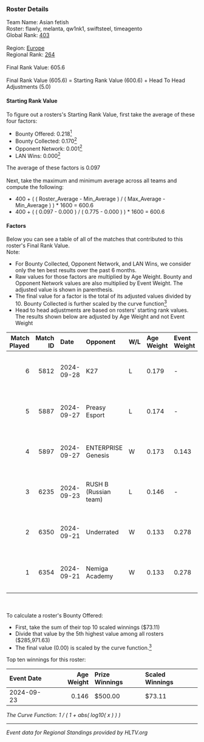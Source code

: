 ### Roster Details<br />
Team Name: Asian fetish<br />
Roster: flawly, melanta, qw1nk1, swiftsteel, timeagento<br />
Global Rank: [403](../../standings_global_2025_02_28.md)<br />
<br />
Region: [Europe]( ../../standings_europe_2025_02_28.md)<br />
Regional Rank: [264]( ../../standings_europe_2025_02_28.md)<br />
<br />
Final Rank Value:  605.6<br />
<br />
Final Rank Value (605.6) = Starting Rank Value (600.6) + Head To Head Adjustments (5.0)<br />

#### Starting Rank Value<br />
To figure out a rosters's Starting Rank Value, first take the average of these four factors:<br />
- Bounty Offered: 0.218[<sup>1</sup>](#table2)
- Bounty Collected: 0.170[<sup>2</sup>](#table1)
- Opponent Network: 0.001[<sup>2</sup>](#table1)
- LAN Wins: 0.000[<sup>2</sup>](#table1)

The average of these factors is 0.097<br />
<br />
Next, take the maximum and minimum average across all teams and compute the following:<br />
- 400 + ( ( Roster_Average - Min_Average ) / ( Max_Average - Min_Average ) ) * 1600 = 600.6
- 400 + ( ( 0.097 - 0.000 ) / ( 0.775 - 0.000 ) ) * 1600 = 600.6


#### Factors<br />
Below you can see a table of all of the matches that contributed to this roster's Final Rank Value.<br />
Note:<br />

- For Bounty Collected, Opponent Network, and LAN Wins, we consider only the ten best results over the past 6 months.
- Raw values for those factors are multiplied by Age Weight. Bounty and Opponent Network values are also multiplied by Event Weight. The adjusted value is shown in parenthesis.
- The final value for a factor is the total of its adjusted values divided by 10. Bounty Collected is further scaled by the curve function[<sup>3</sup>](#curveFunction)
- Head to head adjustments are based on rosters' starting rank values. The results shown below are adjusted by Age Weight and not Event Weight
<span id="table1"></span><br />


| Match Played | Match ID | Date       | Opponent              | W/L | Age Weight | Event Weight | Bounty Collected | Opponent Network | LAN Wins  | H2H Adj. | Roster                                          |
| -: | -: | :- | :- | :- | :- | :- | :- | :- | :- | -: | :- |
|            6 |     5812 | 2024-09-28 | K27                   | L   | 0.179      | -            | -                | -                | -         |    -0.70 | flawly, melanta, qw1nk1, swiftsteel, timeagento |
|            5 |     5887 | 2024-09-27 | Preasy Esport         | L   | 0.174      | -            | -                | -                | -         |    -1.23 | flawly, melanta, qw1nk1, swiftsteel, timeagento |
|            4 |     5897 | 2024-09-27 | ENTERPRISE Genesis    | W   | 0.173      | 0.143        | 0.002 (0.000)    | 0.193 (0.005)    | 0 (0.000) |     3.16 | flawly, melanta, qw1nk1, swiftsteel, timeagento |
|            3 |     6235 | 2024-09-23 | RUSH B (Russian team) | L   | 0.146      | -            | -                | -                | -         |    -0.56 | flawly, nota, qw1nk1, swiftsteel, timeagento    |
|            2 |     6350 | 2024-09-21 | Underrated            | W   | 0.133      | 0.278        | 0.002 (0.000)    | 0.193 (0.007)    | 0 (0.000) |     2.72 | flawly, nota, qw1nk1, swiftsteel, timeagento    |
|            1 |     6354 | 2024-09-21 | Nemiga Academy        | W   | 0.133      | 0.278        | 0.000 (0.000)    | 0.000 (0.000)    | 0 (0.000) |     1.60 | flawly, nota, qw1nk1, swiftsteel, timeagento    |

<br />
<span id="table2"></span><br />
To calculate a roster's Bounty Offered:<br />

- First, take the sum of their top 10 scaled winnings ($73.11)
- Divide that value by the 5th highest value among all rosters ($285,971.63)
- The final value (0.00) is scaled by the curve function.[<sup>3</sup>](#curveFunction)

Top ten winnings for this roster:<br />

| Event Date | Age Weight | Prize Winnings | Scaled Winnings |
| :- | -: | :- | :- |
| 2024-09-23 |      0.146 | $500.00        | $73.11          |


<span id="curveFunction"></span>_The Curve Function: 1 / ( 1 + abs( log10( x ) ) )_<br />

---
_Event data for Regional Standings provided by HLTV.org_<br />
